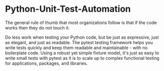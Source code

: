 # Python-Unit-Test-Automation
The general rule of thumb that most organizations follow is that if the code works then they do not touch it.

Do less work when testing your Python code, but be just as expressive, just as elegant, and just as readable. The pytest testing framework helps you write tests quickly and keep them readable and maintainable - with no boilerplate code. Using a robust yet simple fixture model, it's just as easy to write small tests with pytest as it is to scale up to complex functional testing for applications, packages, and libraries.

